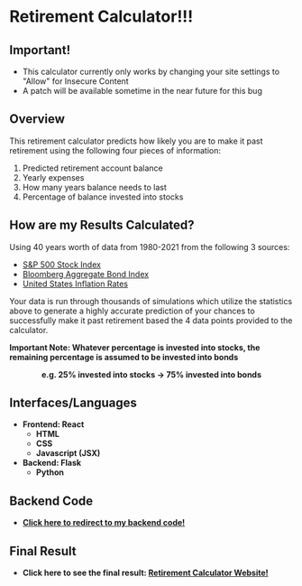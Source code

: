 # Retirement Calculator!!!
## Important!
- This calculator currently only works by changing your site settings to "Allow" for Insecure Content <br/>
- A patch will be available sometime in the near future for this bug

## Overview
This retirement calculator predicts how likely you are to make it past retirement using the following four pieces of information:
1. Predicted retirement account balance
2. Yearly expenses
3. How many years balance needs to last
4. Percentage of balance invested into stocks

## How are my Results Calculated?
Using 40 years worth of data from 1980-2021 from the following 3 sources:
- <a href="https://www.thebalancemoney.com/stocks-and-bonds-calendar-year-performance-417028#toc-figures-from-1928-2021">S&P 500 Stock Index<a/>
- <a href="https://www.thebalancemoney.com/stocks-and-bonds-calendar-year-performance-417028#toc-figures-from-1928-2021">Bloomberg Aggregate Bond Index<a/>
- <a href="https://www.macrotrends.net/countries/USA/united-states/inflation-rate-cpi">United States Inflation Rates<a/>
 
Your data is run through thousands of simulations which utilize the statistics above to generate a highly accurate prediction of your chances to 
successfully make it past retirement based the 4 data points provided to the calculator.

<b>Important Note:<b/> Whatever percentage is invested into stocks, the remaining percentage is assumed to be invested into bonds <br/>
<p align="center">e.g. 25% invested into stocks -> 75% invested into bonds<p/>

## Interfaces/Languages
- Frontend: React
  - HTML
  - CSS
  - Javascript (JSX)
- Backend: Flask
  - Python
  
## Backend Code
- <a href="https://github.com/EvanYZhao/retirement-Calculator-Server">Click here to redirect to my backend code!<a/>

## Final Result
- Click here to see the final result: <a href="https://evanyzhao.github.io/retirement-Calculator-Client/">Retirement Calculator Website!<a/>
